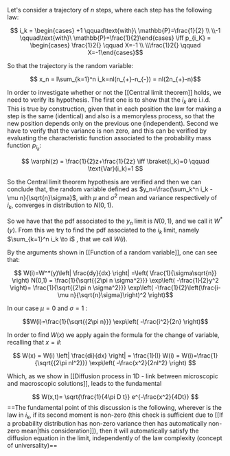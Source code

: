 Let's consider a trajectory of $n$ steps, where each step has the following law:

$$ i_k = \begin{cases} +1 \qquad\text{with}\ \mathbb{P}=\frac{1}{2} \\
\\-1 \qquad\text{with}\ \mathbb{P}=\frac{1}{2}\end{cases}   \iff p_{i_K} = \begin{cases} \frac{1}2{} \qquad X=-1 \\
\\\frac{1}2{} \qquad X=-1\end{cases}$$

So that the trajectory is the random variable:

$$ x_n = l\sum_{k=1}^n i_k=nl(n_{+}-n_{-}) = nl(2n_{+}-n)$$

In order to investigate whether or not the [[Central limit theorem]] holds, we need to verify its hypothesis.
The first one is to show that the $i_k$ are i.i.d. This is true by construction, given that in each position the law for making a step is the same (identical) and also is a memoryless process, so that  the new position depends only on the previous one (independent). Second we have to verify that the variance is non zero, and this can be verified by evaluating the characteristic function associated to the probability mass function $p_{i_k}$:

$$ \varphi(z) = \frac{1}{2}z+\frac{1}{2z} \iff \braket{i_k}=0 \qquad \text{Var}(i_k)=1 $$

So the Central limit theorem hypothesis are verified and then we can conclude that, the random variable defined as  $y_n=\frac{\sum_k^n i_k - \mu n}{\sqrt{n}\sigma}$, with $\mu$ and $\sigma^2$ mean and variance respectively of $i_k$, converges in distribution to $N(0,1)$.

So we have that the pdf associated to the $y_n$ limit is $N(0,1)$, and we call it $W^*(y)$. From this we try to find the pdf associated to the $i_k$ limit, namely $\sum_{k=1}^n i_k \to i$ ,  that we call $W(i)$.

By the arguments shown in [[Function of a random variable]], one can see that:

$$ W(i)=W^*(y)\left| \frac{dy}{dx} \right| =\left( \frac{1}{\sigma\sqrt{n}} \right) N(0,1) = \frac{1}{\sqrt{{2\pi n \sigma^2}}} \exp\left( -\frac{1}{2}y^2 \right)= \frac{1}{\sqrt{{2\pi n \sigma^2}}} \exp\left( -\frac{1}{2}\left(\frac{i- \mu n}{\sqrt{n}\sigma}\right)^2 \right)$$

In our case $\mu =0$ and $\sigma=1$ :

$$W(i)=\frac{1}{\sqrt{{2\pi n}}} \exp\left( -\frac{i^2}{2n}  \right)$$

In order to find $W(x)$ we apply again the formula for the change of variable, recalling that $x=il$:

$$ W(x) = W(i) \left| \frac{di}{dx} \right| = \frac{1}{l} W(i) = W(i)=\frac{1}{\sqrt{{2\pi nl^2}}} \exp\left( -\frac{x^2}{2nl^2}  \right) $$

Which, as we show in [[Diffusion process in 1D - link between microscopic and macroscopic solutions]], leads to the fundamental

$$ W(x,t)= \sqrt{\frac{1}{4\pi D t}} e^{-\frac{x^2}{4Dt}}   $$ 
==The fundamental point of this discussion is the following, wherever is the law in $i_k$, if its second moment is non-zero (this check is sufficient due to [[If a probability distribution has non-zero variance then has automatically non-zero mean|this consideration]]), then it will automatically satisfy the diffusion equation in the limit, independently of the law complexity (concept of universality)== 
